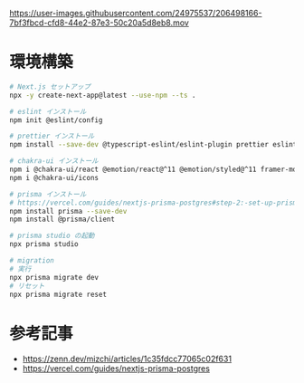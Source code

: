 https://user-images.githubusercontent.com/24975537/206498166-7bf3fbcd-cfd8-44e2-87e3-50c20a5d8eb8.mov

# 環境構築

```bash
# Next.js セットアップ
npx -y create-next-app@latest --use-npm --ts .

# eslint インストール
npm init @eslint/config

# prettier インストール
npm install --save-dev @typescript-eslint/eslint-plugin prettier eslint-config-prettier

# chakra-ui インストール
npm i @chakra-ui/react @emotion/react@^11 @emotion/styled@^11 framer-motion@^6
npm i @chakra-ui/icons

# prisma インストール
# https://vercel.com/guides/nextjs-prisma-postgres#step-2:-set-up-prisma-and-connect-your-postgresql-database
npm install prisma --save-dev
npm install @prisma/client

# prisma studio の起動
npx prisma studio

# migration
# 実行
npx prisma migrate dev
# リセット
npx prisma migrate reset
```

# 参考記事

- https://zenn.dev/mizchi/articles/1c35fdcc77065c02f631
- https://vercel.com/guides/nextjs-prisma-postgres
